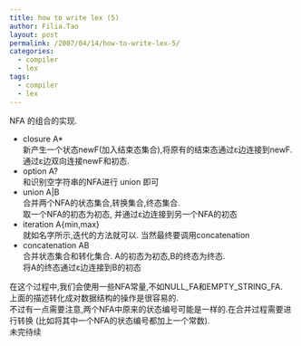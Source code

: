 ```yaml
---
title: how to write lex (5)
author: Filia.Tao
layout: post
permalink: /2007/04/14/how-to-write-lex-5/
categories:
  - compiler
  - lex
tags:
  - compiler
  - lex
---
```

NFA 的组合的实现.

  * closure A*  
    新产生一个状态newF(加入结束态集合),将原有的结束态通过ε边连接到newF.  
    通过ε边双向连接newF和初态.
  * option A?  
    和识别空字符串的NFA进行 union 即可
  * union A|B  
    合并两个NFA的状态集合,转换集合,终态集合.  
    取一个NFA的初态为初态, 并通过ε边连接到另一个NFA的初态
  * iteration A{min,max}  
    就如名字所示,迭代的方法就可以. 当然最终要调用concatenation
  * concatenation AB  
    合并状态集合和转化集合. A的初态为初态,B的终态为终态.  
    将A的终态通过ε边连接到B的初态

在这个过程中,我们会使用一些NFA常量,不如NULL\_FA和EMPTY\_STRING_FA.  
上面的描述转化成对数据结构的操作是很容易的.  
不过有一点需要注意,两个NFA中原来的状态编号可能是一样的.在合并过程需要进行转换 (比如将其中一个NFA的状态编号都加上一个常数).  
未完待续
